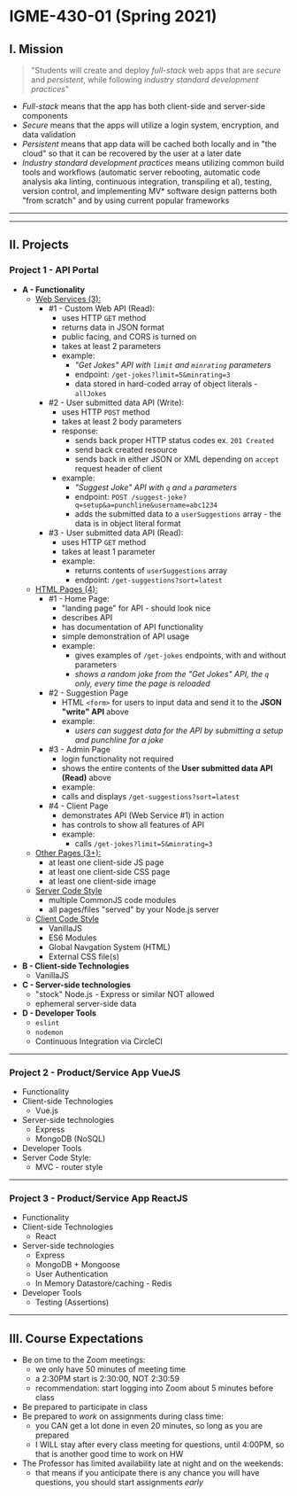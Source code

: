 # IGME-430-01 (Spring 2021)

## I. Mission

<blockquote>
"Students will create and deploy <i>full-stack</i> web apps that are <i>secure</i> and <i>persistent</i>, while following <i>industry standard development practices</i>"
</blockquote>
  
- *Full-stack* means that the app has both client-side and server-side components
- *Secure* means that the apps will utilize a login system, encryption, and data validation
- *Persistent* means that app data will be cached both locally and in "the cloud" so that it can be recovered by the user at a later date
- *Industry standard development practices* means utilizing common build tools and workflows (automatic server rebooting, automatic code analysis aka linting, continuous integration, transpiling et al), testing, version control, and implementing MV* software design patterns both "from scratch" and by using current popular frameworks

<hr><hr>

## II. Projects

### Project 1 - API Portal

- **A - Functionality**
  - <ins>Web Services (3):</ins>
    - #1 - Custom Web API (Read):
      - uses HTTP `GET` method
      - returns data in JSON format
      - public facing, and CORS is turned on
      - takes at least 2 parameters
      - example: 
        - *"Get Jokes" API with `limit` and `minrating` parameters*
        - endpoint: `/get-jokes?limit=5&minrating=3`
        - data stored in hard-coded array of object literals - `allJokes`
    - #2 - User submitted data API (Write):
      - uses HTTP `POST` method
      - takes at least 2 body parameters
      - response:
          - sends back proper HTTP status codes ex. `201 Created`
          - send back created resource
          - sends back in either JSON or XML depending on `accept` request header of client
      - example: 
        - *"Suggest Joke" API with `q` and `a` parameters*
        - endpoint: `POST /suggest-joke?q=setup&a=punchline&username=abc1234`
        - adds the submitted data to a `userSuggestions` array - the data is in object literal format
    - #3 - User submitted data API (Read):
      - uses HTTP `GET` method
      - takes at least 1 parameter
      - example:
        - returns contents of `userSuggestions` array
        - endpoint: `/get-suggestions?sort=latest`
  - <ins>HTML Pages (4):</ins>
    - #1 - Home Page:
      - "landing page" for API - should look nice
      - describes API
      - has documentation of API functionality
      - simple demonstration of API usage
      - example: 
        - gives examples of `/get-jokes` endpoints, with and without parameters
        - *shows a random joke from the "Get Jokes" API, the `q` only, every time the page is reloaded*
    - #2 - Suggestion Page
      - HTML `<form>` for users to input data and send it to the **JSON "write" API** above
      - example: 
        - *users can suggest data for the API by submitting a setup and punchline for a joke*
    - #3 - Admin Page
      - login functionality not required
      - shows the entire contents of the **User submitted data API (Read)** above
      - example:
       - calls and displays `/get-suggestions?sort=latest`
    - #4 - Client Page
      - demonstrates API (Web Service #1) in action
      - has controls to show all features of API
      - example:
        - calls `/get-jokes?limit=5&minrating=3`
  - <ins>Other Pages (3+):</ins>
    - at least one client-side JS page
    - at least one client-side CSS page
    - at least one client-side image
  - <ins>Server Code Style</ins>
    - multiple CommonJS code modules
    - all pages/files "served" by your Node.js server
  - <ins>Client Code Style</ins>
    - VanillaJS
    - ES6 Modules
    - Global Navgation System (HTML)
    - External CSS file(s)
- **B - Client-side Technologies**
  - VanillaJS
- **C - Server-side technologies**
  - "stock" Node.js - Express or similar NOT allowed
  - ephemeral server-side data
- **D - Developer Tools**
  - `eslint`
  - `nodemon`
  - Continuous Integration via CircleCI

<hr>

### Project 2 - Product/Service App VueJS

- Functionality
- Client-side Technologies
  - Vue.js
- Server-side technologies
  - Express
  - MongoDB (NoSQL)
- Developer Tools
- Server Code Style:
  - MVC - router style

<hr>

### Project 3 - Product/Service App ReactJS

- Functionality
- Client-side Technologies
  - React
- Server-side technologies
  - Express
  - MongoDB + Mongoose
  - User Authentication
  - In Memory Datastore/caching - Redis
- Developer Tools
  - Testing (Assertions)

<hr>

## III. Course Expectations

- Be on time to the Zoom meetings:
  - we only have 50 minutes of meeting time
  - a 2:30PM start is 2:30:00, NOT 2:30:59
  - recommendation: start logging into Zoom about 5 minutes before class
- Be prepared to participate in class
- Be prepared to *work* on assignments during class time:
  - you CAN get a lot done in even 20 minutes, so long as you are prepared
  - I WILL stay after every class meeting for questions, until 4:00PM, so that is another good time to work on HW
- The Professor has limited availability late at night and on the weekends:
  - that means if you anticipate there is any chance you will have questions, you should start assignments *early*
